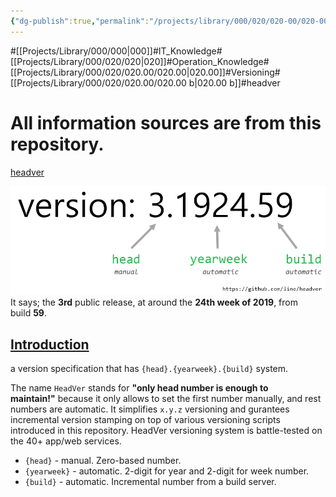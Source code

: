 ```yaml
---
{"dg-publish":true,"permalink":"/projects/library/000/020/020-00/020-00-b/","noteIcon":"0","created":"2024-02-22T13:56:14.332+09:00","updated":"2024-04-11T00:09:31.464+09:00"}
---
```


#[[Projects/Library/000/000\|000]]#IT_Knowledge#[[Projects/Library/000/020/020\|020]]#Operation_Knowledge#[[Projects/Library/000/020/020.00/020.00\|020.00]]#Versioning#[[Projects/Library/000/020/020.00/020.00 b\|020.00 b]]#headver





# All information sources are from this repository.

[headver](https://github.com/line/headver)


![headver](https://github.com/line/headver/raw/main/images/example.png)
It says; the **3rd** public release, at around the **24th week of 2019**, from build **59**.

## [Introduction](https://github.com/line/headver#introduction)

a version specification that has `{head}.{yearweek}.{build}` system.

The name `HeadVer` stands for **"only head number is enough to maintain!"** because it only allows to set the first number manually, and rest numbers are automatic. It simplifies `x.y.z` versioning and gurantees incremental version stamping on top of various versioning scripts introduced in this repository. HeadVer versioning system is battle-tested on the 40+ app/web services.

- `{head}` - manual. Zero-based number.
- `{yearweek}` - automatic. 2-digit for year and 2-digit for week number.
- `{build}` - automatic. Incremental number from a build server.